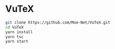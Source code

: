 # VuTeX

```bash
git clone https://github.com/Moe-Net/VuTeX.git
cd VuTeX
yarn install
yarn tsc
yarn start
```